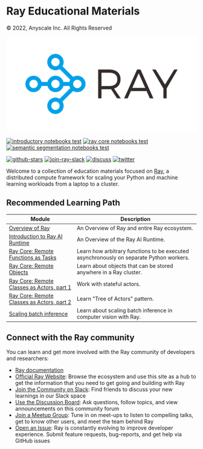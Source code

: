 # Ray Educational Materials

© 2022, Anyscale Inc. All Rights Reserved

![Ray Logo](_static/assets/Generic/ray_logo.png)

[![introductory notebooks test](https://github.com/ray-project/ray-educational-materials/actions/workflows/scheduled-test-introductory-modules.yml/badge.svg?branch=main)](https://github.com/ray-project/ray-educational-materials/actions/workflows/scheduled-test-introductory-modules.yml)
[![ray core notebooks test](https://github.com/ray-project/ray-educational-materials/actions/workflows/scheduled-test-ray-core.yml/badge.svg?branch=main)](https://github.com/ray-project/ray-educational-materials/actions/workflows/scheduled-test-ray-core.yml)
[![semantic segmentation notebooks test](https://github.com/ray-project/ray-educational-materials/actions/workflows/scheduled-test-semantic-segmentation.yml/badge.svg?branch=main)](https://github.com/ray-project/ray-educational-materials/actions/workflows/scheduled-test-semantic-segmentation.yml)

<a href="https://github.com/ray-project/ray-educational-materials"><img src="https://img.shields.io/github/stars/ray-project/ray-educational-materials?logo=Ray" alt="github-stars"></a>
<a href="https://forms.gle/9TSdDYUgxYs8SA9e8"><img src="https://img.shields.io/badge/Ray-Join%20Slack-blue" alt="join-ray-slack"></a>
<a href="https://discuss.ray.io/"><img src="https://img.shields.io/badge/Discuss-Ask%20Questions-blue" alt="discuss"></a>
<a href="https://twitter.com/raydistributed"><img src="https://img.shields.io/twitter/follow/raydistributed?label=Follow" alt="twitter"></a>

Welcome to a collection of education materials focused on [Ray](https://www.ray.io/), a distributed compute framework for scaling your Python and machine learning workloads from a laptop to a cluster.

## Recommended Learning Path

| Module                                                                                                                                                                      | Description                                                                             |
|-----------------------------------------------------------------------------------------------------------------------------------------------------------------------------|-----------------------------------------------------------------------------------------|
| [Overview of Ray](https://github.com/ray-project/ray-educational-materials/blob/main/Introductory_modules/Overview_of_Ray.ipynb)                                            | An Overview of Ray and entire Ray ecosystem.                                            |
| [Introduction to Ray AI Runtime](https://github.com/ray-project/ray-educational-materials/blob/main/Introductory_modules/Introduction_to_Ray_AI_Runtime.ipynb)              | An Overview of the Ray AI Runtime.                                                      |
| [Ray Core: Remote Functions as Tasks](https://github.com/ray-project/ray-educational-materials/blob/main/Ray_Core/Ray_Core_1_Remote_Functions.ipynb)                        | Learn how arbitrary functions to be executed asynchronously on separate Python workers. |
| [Ray Core: Remote Objects](https://github.com/ray-project/ray-educational-materials/blob/main/Ray_Core/Ray_Core_2_Remote_Objects.ipynb)                                     | Learn about objects that can be stored anywhere in a Ray cluster.                       |
| [Ray Core: Remote Classes as Actors, part 1](https://github.com/ray-project/ray-educational-materials/blob/main/Ray_Core/Ray_Core_3_Remote_Classes_part_1.ipynb)            | Work with stateful actors.                                                              |
| [Ray Core: Remote Classes as Actors, part 2](https://github.com/ray-project/ray-educational-materials/blob/main/Ray_Core/Ray_Core_4_Remote_Classes_part_2.ipynb)            | Learn "Tree of Actors" pattern.                                                         |
| [Scaling batch inference](https://github.com/ray-project/ray-educational-materials/blob/main/Computer_vision_workloads/Semantic_segmentation/Scaling_batch_inference.ipynb) | Learn about scaling batch inference in computer vision with Ray.                        |

## Connect with the Ray community

You can learn and get more involved with the Ray community of developers and researchers:

* [Ray documentation](https://docs.ray.io/en/latest)
* [Official Ray Website](https://www.ray.io/): Browse the ecosystem and use this site as a hub to get the information that you need to get going and building with Ray
* [Join the Community on Slack](https://forms.gle/9TSdDYUgxYs8SA9e8): Find friends to discuss your new learnings in our Slack space
* [Use the Discussion Board](https://discuss.ray.io/): Ask questions, follow topics, and view announcements on this community forum
* [Join a Meetup Group](https://www.meetup.com/Bay-Area-Ray-Meetup/): Tune in on meet-ups to listen to compelling talks, get to know other users, and meet the team behind Ray
* [Open an Issue](https://github.com/ray-project/ray/issues/new/choose): Ray is constantly evolving to improve developer experience. Submit feature requests, bug-reports, and get help via GitHub issues
